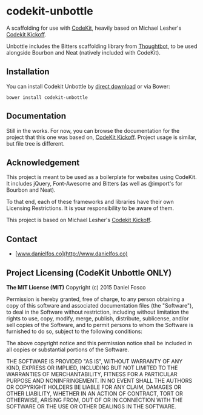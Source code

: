 codekit-unbottle
===============

A scaffolding for use with [CodeKit](http://incident57.com/codekit/), heavily based on Michael Lesher's [Codekit Kickoff](https://github.com/thehive/codekit-kickoff).

Unbottle includes the Bitters scaffolding library from [Thoughtbot](http://bitters.bourbon.io/), to be used alongside Bourbon and Neat (natively included with CodeKit).

## Installation

You can install Codekit Unbottle by [direct download](http://github.com/dfosco/codekit-unbottle/zipball/master/) or via Bower:

`bower install codekit-unbottle`

## Documentation

Still in the works. For now, you can browse the documentation for the project that this one was based on, [CodeKit Kickoff](https://github.com/thehive/codekit-kickoff). Project usage is similar, but file tree is different.

## Acknowledgement

This project is meant to be used as a boilerplate for websites using CodeKit. It includes jQuery, Font-Awesome and Bitters (as well as @import's for Bourbon and Neat).

To that end, each of these frameworks and libraries have their own Licensing Restrictions. It is your responsibility to be aware of them.

This project is based on Michael Lesher's [Codekit Kickoff](https://github.com/thehive/codekit-kickoff).

## Contact

- [www.danielfos.co](http://www.danielfos.co)

## Project Licensing (CodeKit Unbottle ONLY)

**The MIT License (MIT)** 
Copyright (c) 2015 Daniel Fosco

Permission is hereby granted, free of charge, to any person obtaining a copy of this software and associated documentation files (the "Software"), to deal in the Software without 
restriction, including without limitation the rights to use, copy, modify, merge, publish, distribute, sublicense, and/or sell copies of the Software, and to permit persons to whom 
the Software is furnished to do so, subject to the following conditions:

The above copyright notice and this permission notice shall be included in all copies or substantial portions of the Software.
 
THE SOFTWARE IS PROVIDED "AS IS", WITHOUT WARRANTY OF ANY KIND, EXPRESS OR IMPLIED, INCLUDING BUT NOT LIMITED TO THE WARRANTIES OF MERCHANTABILITY, FITNESS FOR A PARTICULAR PURPOSE AND NONINFRINGEMENT. IN NO EVENT SHALL THE AUTHORS OR COPYRIGHT HOLDERS BE LIABLE FOR ANY CLAIM, DAMAGES OR OTHER LIABILITY, WHETHER IN AN ACTION OF CONTRACT, TORT OR OTHERWISE, ARISING FROM, OUT OF OR IN CONNECTION WITH THE SOFTWARE OR THE USE OR OTHER DEALINGS IN THE SOFTWARE.

